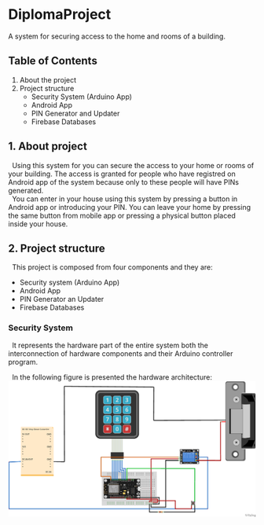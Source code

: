 # DiplomaProject
A system for securing access to the home and rooms of a building.

## Table of Contents

  1. About the project
  2. Project structure
      * Security System (Arduino App)
      * Android App
      * PIN Generator and Updater
      * Firebase Databases

## 1. About project

&nbsp; Using this system for you can secure the access to your home or rooms of your building. The access is granted for people who have registred on Android app of the system because only to these people will have PINs generated. <br/>
&nbsp; You can enter in your house using this system by pressing a button in Android app or introducing your PIN. You can leave your home by pressing the same button from mobile app or pressing a physical button placed inside your house.<br/>
  
## 2. Project structure

&nbsp; This project is composed from four components and they are:
* Security system (Arduino App)
* Android App
* PIN Generator an Updater
* Firebase Databases

### Security System

&nbsp; It represents the hardware part of the entire system both the interconnection of hardware components and their Arduino controller program.

&nbsp; In the following figure is presented the hardware architecture:
<br/>
![Hardware Architecture](/SecuritySystemArduino/HardwareArhitecture.png)
